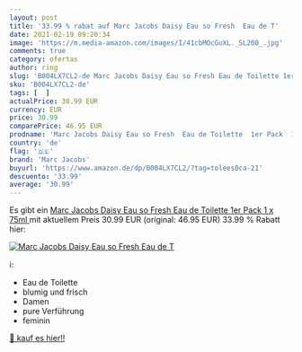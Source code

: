 ```yaml
---
layout: post
title: '33.99 % rabat auf Marc Jacobs Daisy Eau so Fresh  Eau de T'
date: 2021-02-19 09:20:34
image: 'https://m.media-amazon.com/images/I/41cbMOcGuXL._SL200_.jpg'
comments: true
category: ofertas
author: ring
slug: 'B004LX7CL2-de Marc Jacobs Daisy Eau so Fresh Eau de Toilette 1er Pack 1...'
sku: 'B004LX7CL2-de'
tags: [  ]
actualPrice: 30.99 EUR
currency: EUR
price: 30.99
comparePrice: 46.95 EUR
prodname: 'Marc Jacobs Daisy Eau so Fresh  Eau de Toilette  1er Pack  1 x 75ml '
country: 'de'
flag: '🇩🇪'
brand: 'Marc Jacobs'
buyurl: 'https://www.amazon.de/dp/B004LX7CL2/?tag=tolees0ca-21'
descuento: '33.99'
average: '30.99'
---
```


Es gibt ein [Marc Jacobs Daisy Eau so Fresh  Eau de Toilette  1er Pack  1 x 75ml ](https://www.amazon.de/dp/B004LX7CL2/?tag=tolees0ca-21) mit aktuellem Preis 30.99 EUR (original: 46.95 EUR) 33.99 % Rabatt hier:

[![Marc Jacobs Daisy Eau so Fresh  Eau de T](https://m.media-amazon.com/images/I/41cbMOcGuXL._SL200_.jpg)](https://www.amazon.de/dp/B004LX7CL2/?tag=tolees0ca-21)

ℹ️:

- Eau de Toilette
- blumig und frisch
- Damen
- pure Verführung
- feminin

[🛒 kauf es hier!!](https://www.amazon.de/dp/B004LX7CL2/?tag=tolees0ca-21)
